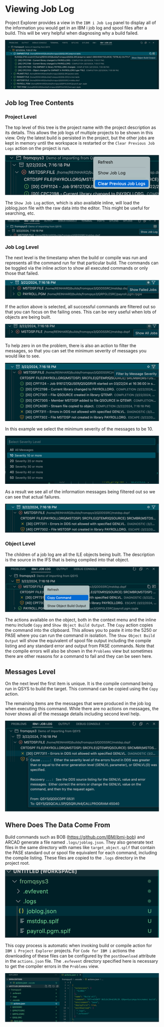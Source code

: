 # Viewing Job Log

Project Explorer provides a view in the `IBM i Job Log` panel to display all of the information you would get in an IBM i job log and spool files after a build.  This will be very helpful when diagnosing why a build failed.

![Job Log panel](../../assets/joblog.png ':size=700')

## Job log Tree Contents

### Project Level
The top level of this tree is the project name with the project description as its details.  This allows the job logs of multiple projects to be shown in this view.  Only the latest build is persisted in the project, but the other jobs are kept in memory until the workspace is restarted or the `Clear Previous Job Logs` action on the project is run.

![Clear Previous Job Logs](../../assets/jl_action_clear.png ':size=450')

The `Show Job Log` action, which is also available inline, will load the joblog.json file with the raw data into the editor.  This might be useful for searching, etc.

![Show Job Log](../../assets/jl_action_show_joblog_inline.png ':size=650')

### Job Log Level
The next level is the timestamp when the build or compile was run and represents all the command run for that particular build.
The commands can be toggled via the inline action to show all executed commands or only those that failed.

![Show Failed Jobs](../../assets/jl_action_show_failed.png ':size=650')

If the action above is selected, all successful commands are filtered out so that you can focus on the failing ones.  This can be very useful when lots of objects are being built.

![Show All Jobs](../../assets/jl_action_show_all.png ':size=650')

To help zero in on the problem, there is also an action to filter the messages, so that you can set the minimum severity of messages you would like to see.

![Filter Message Severity](../../assets/jl_action_filter_inline.png ':size=550')

In this example we select the minimum severity of the messages to be 10.

![Severity 10](../../assets/jl_select_severity.png ':size=550')

As a result we see all of the information messages being filtered out so we can see that actual failures.

![High Severity Messages](../../assets/jl_high_sev_messages.png ':size=550')

### Object Level
The children of a job log are all the ILE objects being built.  The description is the source in the IFS that is being compiled into that object.

![Copy Command](../../assets/jl_actions_object.png ':size=550')

The actions available on the object, both in the context menu and the inline menu include `Copy` and `Show Object Build Output`.  The `Copy` action copies the command into the clipboard.  This allows you to paste it into the 5250 or PASE where you can run the command in isolation.
The `Show Object Build Output` will show the equivalent of spool file output including the compile listing and any standard error and output from PASE commands.  Note that the compile errors will also be shown in the `Problems` view but sometimes there are other reasons for a command to fail and they can be seen here.

## Messages Level

On the next level the first item is unique. It is the compile command being run in QSYS to build the target.   This command can be copied using the `Copy` action.

The remaining items are the messages that were produced in the job log when executing this command.  While there are no actions on messages, the hover shows all of the message details including second level help.

![Second Level Message](../../assets/jl_second_level_message.png ':size=550')

## Where Does The Data Come From
Build commands such as BOB (https://github.com/IBM/ibmi-bob) and ARCAD generate a file named `.logs/joblog.json`. They also generate text files in the same directory with names like `target_object.splf` that contain the PASE standard out or spool file equivalent for each command, including the compile listing.  These files are copied to the `.logs` directory in the project root.

![Job Log File](../../assets/joblog_files.png ':size=350')

This copy process is automatic when invoking build or compile action for `IBM i Project Explorer` projects. For `Code for IBM i` actions the downloading of these files can be configured by the `postDownload` attribute in the `actions.json`  file.  The `.evfevent` directory specified here is necessary to get the compiler errors in the `Problems` view.

![Configure download of .logs directory](../../assets/jl_actions_postdownload.png ':size=700')

